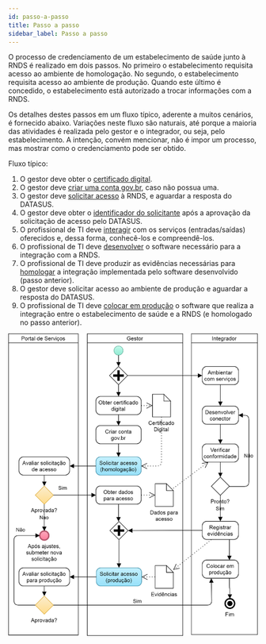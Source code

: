 ```yaml
---
id: passo-a-passo
title: Passo a passo
sidebar_label: Passo a passo
---
```


O processo de credenciamento de um estabelecimento de saúde
junto à RNDS é realizado em dois passos. No primeiro o estabelecimento requisita acesso ao ambiente de homologação. No segundo, o estabelecimento requisita acesso ao ambiente de produção. Quando este último é
concedido, o estabelecimento está autorizado a trocar informações com a RNDS.

Os detalhes destes passos em um fluxo típico, aderente a muitos cenários, é fornecido abaixo. Variações neste fluxo são naturais, até porque a maioria das atividades é realizada pelo gestor e o integrador, ou seja, pelo estabelecimento. A intenção, convém mencionar, não é impor um processo, mas mostrar como o credenciamento pode ser obtido.

Fluxo típico:

1. O gestor deve obter o [certificado digital](../gestor/certificado).
1. O gestor deve [criar uma conta gov.br](../gestor/gov.br), caso não possua uma.
1. O gestor deve [solicitar acesso](../gestor/portal) à RNDS, e aguardar a resposta do DATASUS.
1. O gestor deve obter o [identificador do solicitante](../gestor/identificador) após a aprovação da solicitação de acesso pelo DATASUS.
1. O profissional de TI deve [interagir](../ti/conhecer) com os serviços (entradas/saídas) oferecidos e, dessa forma, conhecê-los e compreendê-los.
1. O profissional de TI deve [desenvolver](../ti/si) o software necessário para a integração com a RNDS.
1. O profissional de TI deve produzir as evidências necessárias para [homologar](../ti/homologar) a integração implementada pelo software desenvolvido (passo anterior).
1. O gestor deve solicitar acesso ao ambiente de produção e aguardar a resposta do DATASUS.
1. O profissional de TI deve [colocar em produção](../ti/producao) o software que realiza a integração entre o estabelecimento de saúde e a RNDS (e homologado no passo anterior).

![](../static/img/rnds-processo-credenciamento.png)
